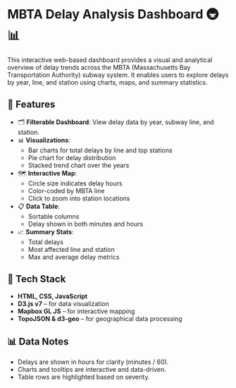 # MBTA Delay Analysis Dashboard 🚇📊

This interactive web-based dashboard provides a visual and analytical overview of delay trends across the MBTA (Massachusetts Bay Transportation Authority) subway system. It enables users to explore delays by year, line, and station using charts, maps, and summary statistics.

## 🚀 Features

- 🗂 **Filterable Dashboard**: View delay data by year, subway line, and station.
- 📊 **Visualizations**:
  - Bar charts for total delays by line and top stations
  - Pie chart for delay distribution
  - Stacked trend chart over the years
- 🗺 **Interactive Map**:
  - Circle size indicates delay hours
  - Color-coded by MBTA line
  - Click to zoom into station locations
- 📋 **Data Table**:
  - Sortable columns
  - Delay shown in both minutes and hours
- 📈 **Summary Stats**:
  - Total delays
  - Most affected line and station
  - Max and average delay metrics

## 🧰 Tech Stack

- **HTML, CSS, JavaScript**
- **D3.js v7** – for data visualization
- **Mapbox GL JS** – for interactive mapping
- **TopoJSON & d3-geo** – for geographical data processing


## 📊 Data Notes

- Delays are shown in hours for clarity (minutes / 60).
- Charts and tooltips are interactive and data-driven.
- Table rows are highlighted based on severity.
